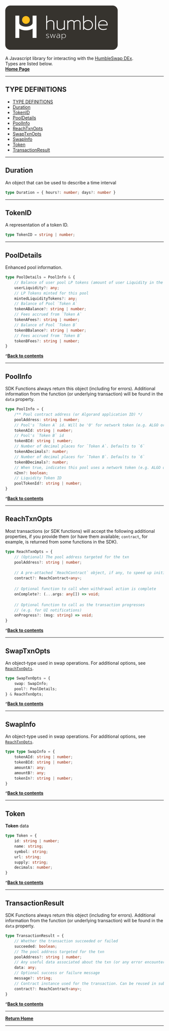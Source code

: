 [![logo][logo]](./index.md)

A Javascript library for interacting with the [HumbleSwap DEx](https://app.humble.sh).\
Types are listed below.\
[**Home Page**](./index.md)

---

## TYPE DEFINITIONS
- [TYPE DEFINITIONS](#type-definitions)
- [Duration](#duration)
- [TokenID](#tokenid)
- [PoolDetails](#pooldetails)
- [PoolInfo](#poolinfo)
- [ReachTxnOpts](#reachtxnopts)
- [SwapTxnOpts](#swaptxnopts)
- [SwapInfo](#swapinfo)
- [Token](#token)
- [TransactionResult](#transactionresult)

--- 

## Duration 
An object that can be used to describe a time interval
```typescript
type Duration = { hours?: number; days?: number }
```
--- 

## TokenID 
A representation of a token ID. 
```typescript
type TokenID = string | number;
```
--- 

## PoolDetails 
Enhanced pool information.
```typescript
type PoolDetails = PoolInfo & {
    // Balance of user pool LP tokens (amount of user Liquidity in the pool) 
    userLiquidity?: any;
    // LP Tokens minted for this pool 
    mintedLiquidityTokens?: any;
    // Balance of Pool `Token A` 
    tokenABalance?: string | number;
    // Fees accrued from `Token A` 
    tokenAFees?: string | number;
    // Balance of Pool `Token B` 
    tokenBBalance?: string | number;
    // Fees accrued from `Token B` 
    tokenBFees?: string | number;
}
```
^[**Back to contents**](#type-definitions)

---

## PoolInfo
SDK Functions always return this object (including for errors). Additional information from the function (or underlying transaction) will be found in the `data` property.
```typescript
type PoolInfo = {
    /** Pool contract address (or Algorand application ID) */
    poolAddress: string | number;
    // Pool's `Token A` id. Will be '0' for network token (e.g. ALGO or ETH)
    tokenAId: string | number;
    // Pool's `Token B` id
    tokenBId: string | number;
    // Number of decimal places for `Token A`. Defaults to `6`
    tokenADecimals?: number;
    // Number of decimal places for `Token B`. Defaults to `6`
    tokenBDecimals?: number;
    // When true, indicates this pool uses a network token (e.g. ALGO or ETH)
    n2nn?: boolean;
    // Liquidity Token ID
    poolTokenId?: string | number;
}
```
^[**Back to contents**](#type-definitions)

---

## ReachTxnOpts
Most transactions (or SDK functions) will accept the following additional properties, if you provide them (or have them available; `contract`, for example, is returned from some functions in the SDK).
```typescript
type ReachTxnOpts = {
    // (Optional) The pool address targeted for the txn 
    poolAddress?: string | number;

    // A pre-attached `ReachContract` object, if any, to speed up initialization 
    contract?: ReachContract<any>;

    // Optional function to call when withdrawal action is complete 
    onComplete?: (...args: any[]) => void;

    // Optional function to call as the transaction progresses
    // (e.g. for UI notifications) 
    onProgress?: (msg: string) => void;
}
```
^[**Back to contents**](#type-definitions)

---

## SwapTxnOpts
An object-type used in swap operations. For additional options, see [`ReachTxnOpts`](#reachtxnopts).
```typescript
type SwapTxnOpts = {
    swap: SwapInfo;
    pool?: PoolDetails;
} & ReachTxnOpts;
```
^[**Back to contents**](#type-definitions)

---

## SwapInfo
An object-type used in swap operations. For additional options, see [`ReachTxnOpts`](#reachtxnopts).
```typescript
type type SwapInfo = {
    tokenAId: string | number;
    tokenBId: string | number;
    amountA?: any;
    amountB?: any;
    tokenIn?: string | number;
}
```
^[**Back to contents**](#type-definitions)

---

## Token
**Token** data
```typescript
type Token = {
    id: string | number;
    name: string;
    symbol: string;
    url: string;
    supply: string;
    decimals: number;
}
```
^[**Back to contents**](#type-definitions)

---

## TransactionResult
SDK Functions always return this object (including for errors). Additional information from the function (or underlying transaction) will be found in the `data` property.
```typescript
type TransactionResult = {
    // Whether the transaction succeeded or failed 
    succeeded: boolean;
    // The pool address targeted for the txn 
    poolAddress?: string | number;
    // Any useful data associated about the txn (or any error encountered) 
    data: any;
    // Optional success or failure message 
    message?: string;
    // Contract instance used for the transaction. Can be reused in subsequent calls. 
    contract?: ReachContract<any>;
}
```

^[**Back to contents**](#type-definitions)

---

[**Return Home**](./index.md)

---

[logo]: ./logo-white.svg



